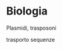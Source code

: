# Biologia

Plasmidi, trasposoni

trasporto sequenze


<!--stackedit_data:
eyJoaXN0b3J5IjpbMTMyODkwNTQzNF19
-->